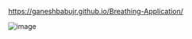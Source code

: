 https://ganeshbabujr.github.io/Breathing-Application/


![image](https://github.com/user-attachments/assets/33030f96-6d1e-4926-a03e-6e586c0b6778)
